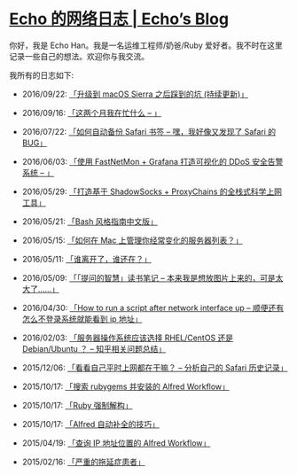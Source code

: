 <h1 id="echo---echos-bloghttpechohngithubio"><a href="http://echohn.github.io">Echo 的网络日志 | Echo’s Blog</a></h1>

<p>你好，我是 Echo Han。我是一名运维工程师/奶爸/Ruby 爱好者。我不时在这里记录一些自己的想法。欢迎你与我交流。</p>

<p>我所有的日志如下:</p>

<ul>
  <li>
    <p>2016/09/22: <a href="http://echohn.github.io/2016/09/22/hit-the-pit-after-updated-osx-to-sierra/">「升级到 macOS Sierra 之后踩到的坑 (持续更新)」</a></p>
  </li>
  <li>
    <p>2016/09/16: <a href="http://echohn.github.io/2016/09/16/what-did-i-do-in-these-months/">「这两个月我在忙什么 – 」</a></p>
  </li>
  <li>
    <p>2016/07/22: <a href="http://echohn.github.io/2016/07/22/auto-backup-safari-bookmarks/">「如何自动备份 Safari 书签 – 嘿，我好像又发现了 Safari 的 BUG」</a></p>
  </li>
  <li>
    <p>2016/06/03: <a href="http://echohn.github.io/2016/06/03/use-fastnetmon-and-grafana-to-build-a-graphical-ddos-early-warning-system/">「使用 FastNetMon + Grafana 打造可视化的 DDoS 安全告警系统 – 」</a></p>
  </li>
  <li>
    <p>2016/05/29: <a href="http://echohn.github.io/2016/05/29/to-build-the-fullstack-tools-for-over-the-wall/">「打造基于 ShadowSocks + ProxyChains 的全栈式科学上网工具」</a></p>
  </li>
  <li>
    <p>2016/05/21: <a href="http://echohn.github.io/2016/05/21/bash-style-guide-cn/">「Bash 风格指南中文版」</a></p>
  </li>
  <li>
    <p>2016/05/15: <a href="http://echohn.github.io/2016/05/15/how-to-manage-your-servers/">「如何在 Mac 上管理你经常变化的服务器列表？」</a></p>
  </li>
  <li>
    <p>2016/05/11: <a href="http://echohn.github.io/2016/05/11/who-were-left-who-were-stay/">「谁离开了，谁还在？」</a></p>
  </li>
  <li>
    <p>2016/05/09: <a href="http://echohn.github.io/2016/05/09/smart-questions-mindmap/">「「提问的智慧」读书笔记 – 本来我是想放图片上来的，可是太大了……」</a></p>
  </li>
  <li>
    <p>2016/04/30: <a href="http://echohn.github.io/2016/04/30/how-to-run-a-script-after-network-interface-up/">「How to run a script after network interface up – 顺便还有怎么不登录系统就能看到 ip 地址」</a></p>
  </li>
  <li>
    <p>2016/02/03: <a href="http://echohn.github.io/2016/02/03/server-os-choose-rhel-cenos-or-debian-ubuntu/">「服务器操作系统应该选择 RHEL/CentOS 还是 Debian/Ubuntu ？ – 知乎相关问题总结」</a></p>
  </li>
  <li>
    <p>2015/12/06: <a href="http://echohn.github.io/2015/12/06/analyse_my_safari_history/">「看看自己平时上网都在干嘛？ – 分析自己的 Safari 历史记录」</a></p>
  </li>
  <li>
    <p>2015/10/17: <a href="http://echohn.github.io/2015/10/17/rubygems-workflow/">「搜索 rubygems 并安装的 Alfred Workflow」</a></p>
  </li>
  <li>
    <p>2015/10/17: <a href="http://echohn.github.io/2015/10/17/ruby-destructuring/">「Ruby 强制解构」</a></p>
  </li>
  <li>
    <p>2015/10/17: <a href="http://echohn.github.io/2015/10/17/alfred_tips/">「Alfred 自动补全的技巧」</a></p>
  </li>
  <li>
    <p>2015/04/19: <a href="http://echohn.github.io/2015/04/19/search_ip_location_alfred/">「查询 IP 地址位置的 Alfred Workflow」</a></p>
  </li>
  <li>
    <p>2015/02/16: <a href="http://echohn.github.io/2015/02/16/hello-world/">「严重的拖延症患者」</a></p>
  </li>
</ul>

